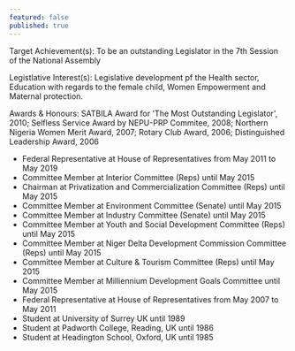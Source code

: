 ```yaml
---
featured: false
published: true
---
```

Target Achievement(s): To be an outstanding Legislator in the 7th Session of the National Assembly

Legistlative Interest(s): Legislative development pf the Health sector, Education with regards to the female child, Women Empowerment and Maternal protection.

Awards & Honours: SATBILA Award for 'The Most Outstanding Legislator', 2010;
Selfless Service Award by NEPU-PRP Commitee, 2008;
Northern Nigeria Women Merit Award, 2007;
Rotary Club Award, 2006;
Distinguished Leadership Award, 2006

* Federal Representative at House of Representatives from May 2011 to May 2019
* Committee Member at Interior Committee (Reps) until May 2015
* Chairman at Privatization and Commercialization Committee (Reps) until May 2015
* Committee Member at Environment Committee (Senate) until May 2015
* Committee Member at Industry Committee (Senate) until May 2015
* Committee Member at Youth and Social Development Committee (Reps) until May 2015
* Committee Member at Niger Delta Development Commission Committee (Reps) until May 2015
* Committee Member at Culture & Tourism Committee (Reps) until May 2015
* Committee Member at Milliennium Development Goals Committee until May 2015
* Federal Representative at House of Representatives from May 2007 to May 2011
* Student at University of Surrey UK until 1989
* Student at Padworth College, Reading, UK until 1986
* Student at Headington School, Oxford, UK until 1985

